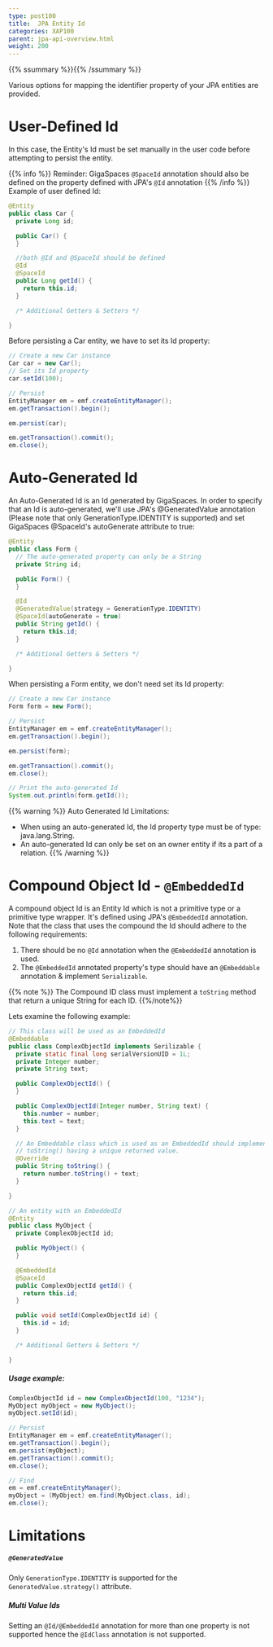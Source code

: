 ```yaml
---
type: post100
title:  JPA Entity Id
categories: XAP100
parent: jpa-api-overview.html
weight: 200
---
```


{{% ssummary %}}{{% /ssummary %}}

Various options for mapping the identifier property of your JPA entities are provided.

# User-Defined Id

In this case, the Entity's Id must be set manually in the user code before attempting to persist the entity.

{{% info %}}
Reminder: GigaSpaces `@SpaceId` annotation should also be defined on the property defined with JPA's `@Id` annotation
{{% /info %}}
Example of user defined Id:


```java
@Entity
public class Car {
  private Long id;

  public Car() {
  }

  //both @Id and @SpaceId should be defined
  @Id
  @SpaceId
  public Long getId() {
    return this.id;
  }

  /* Additional Getters & Setters */

}
```

Before persisting a Car entity, we have to set its Id property:


```java
// Create a new Car instance
Car car = new Car();
// Set its Id property
car.setId(100);

// Persist
EntityManager em = emf.createEntityManager();
em.getTransaction().begin();

em.persist(car);

em.getTransaction().commit();
em.close();
```

# Auto-Generated Id

An Auto-Generated Id is an Id generated by GigaSpaces.
In order to specify that an Id is auto-generated, we'll use JPA's @GeneratedValue annotation (Please note that only GenerationType.IDENTITY is supported) and set GigaSpaces @SpaceId's autoGenerate attribute to true:


```java
@Entity
public class Form {
  // The auto-generated property can only be a String
  private String id;

  public Form() {
  }

  @Id
  @GeneratedValue(strategy = GenerationType.IDENTITY)
  @SpaceId(autoGenerate = true)
  public String getId() {
    return this.id;
  }

  /* Additional Getters & Setters */

}
```

When persisting a Form entity, we don't need set its Id property:


```java
// Create a new Car instance
Form form = new Form();

// Persist
EntityManager em = emf.createEntityManager();
em.getTransaction().begin();

em.persist(form);

em.getTransaction().commit();
em.close();

// Print the auto-generated Id
System.out.println(form.getId());
```

{{% warning %}}
Auto Generated Id Limitations:

- When using an auto-generated Id, the Id property type must be of type: java.lang.String.
- An auto-generated Id can only be set on an owner entity if its a part of a relation.
{{% /warning %}}

# Compound Object Id - `@EmbeddedId`

A compound object Id is an Entity Id which is not a primitive type or a primitive type wrapper.
It's defined using JPA's `@EmbeddedId` annotation.
Note that the class that uses the compound the Id should adhere to the following requirements:

1. There should be no `@Id` annotation when the `@EmbeddedId` annotation is used.
1. The `@EmbeddedId` annotated property's type should have an `@Embeddable` annotation & implement `Serializable`.

{{% note %}}
The Compound ID class must implement a `toString` method that return a unique String for each ID.
{{%/note%}}

Lets examine the following example:


```java
// This class will be used as an EmbeddedId
@Embeddable
public class ComplexObjectId implements Serilizable {
  private static final long serialVersionUID = 1L;
  private Integer number;
  private String text;

  public ComplexObjectId() {
  }

  public ComplexObjectId(Integer number, String text) {
    this.number = number;
    this.text = text;
  }

  // An Embeddable class which is used as an EmbeddedId should implement
  // toString() having a unique returned value.
  @Override
  public String toString() {
    return number.toString() + text;
  }

}

// An entity with an EmbeddedId
@Entity
public class MyObject {
  private ComplexObjectId id;

  public MyObject() {
  }

  @EmbeddedId
  @SpaceId
  public ComplexObjectId getId() {
    return this.id;
  }

  public void setId(ComplexObjectId id) {
    this.id = id;
  }

  /* Additional Getters & Setters */

}
```

##### Usage example:


```java
ComplexObjectId id = new ComplexObjectId(100, "1234");
MyObject myObject = new MyObject();
myObject.setId(id);

// Persist
EntityManager em = emf.createEntityManager();
em.getTransaction().begin();
em.persist(myObject);
em.getTransaction().commit();
em.close();

// Find
em = emf.createEntityManager();
myObject = (MyObject) em.find(MyObject.class, id);
em.close();
```

# Limitations

##### `@GeneratedValue`

Only `GenerationType.IDENTITY` is supported for the `GeneratedValue.strategy()` attribute.

##### Multi Value Ids

Setting an `@Id/@EmbeddedId` annotation for more than one property is not supported hence the `@IdClass` annotation is not supported.

